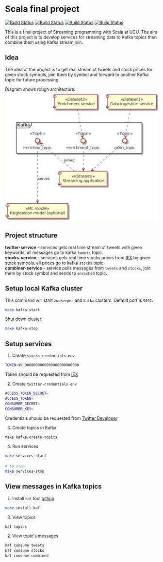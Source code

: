 # Scala final project
[![Build Status](https://travis-ci.org/AlexanderOnbysh/streaming-programming-project.svg?branch=master)](https://travis-ci.org/AlexanderOnbysh/streaming-programming-project)
[![Build Status](https://img.shields.io/docker/cloud/build/alexanderonbysh/enricher-service?label=Dockerhub%20enricher-service&style=plastic)]()
[![Build Status](https://img.shields.io/docker/cloud/build/alexanderonbysh/enricher-service?label=Dockerhub%20twitter-service&style=plastic)]()
[![Build Status](https://img.shields.io/docker/cloud/build/alexanderonbysh/enricher-service?label=Dockerhub%20stocks-service&style=plastic)]()

This is a final project of Streaming programming with Scala at UCU. The aim of this project is to develop services for streaming data to Kafka topics then combine them using Kafka stream join.

## Idea
The idea of the project is to get real stream of tweets and stock prices for given stock symbols, join them by symbol and forward to another Kafka topic for future processing.

Diagram shows rough architecture:  
![diagram](resources/diagram.png)

## Project structure
**twitter-service** - services gets real time stream of tweets with given keywords, all messages go to kafka `tweets` topic.  
**stocks-service** - services gets real time stocks prices from [IEX](https://iexcloud.io/) by given stock symbols, all prices go to kafka `stocks` topic.   
**combiner-service** - service pulls messages from `tweets` and `stocks`, join them by stock symbol and sends to `enriched` topic.  

## Setup local Kafka cluster

This command will start `zookeeper` and `kafka` clusters. Default port is `9092`.  
```bash
make kafka-start
```

Shut down cluster:  
```bash
make kafka-stop
```

## Setup services 
1. Create `stocks-credentials.env`
```bash
TOKEN=sk_0000000000000000000000000
```
Token should be requested from [IEX](https://iexcloud.io/)

2. Create `twitter-credentials.env`
```bash
ACCESS_TOKEN_SECRET=
ACCESS_TOKEN=
CONSUMER_SECRET=
CONSUMER_KEY=
```
Credentials should be requested from [Twitter Developer](https://developer.twitter.com/)

3. Create topics in Kafka
```bash
make kafka-create-topics
```

4. Run services
```bash
make services-start

# to stop
make services-stop
```

## View messages in Kafka topics
1. Install `kaf` tool [github](https://github.com/birdayz/kaf)
```bash
make install-kaf
```

3. View topics
```bash
kaf topics
```

2. View topic's messages
```bash
kaf consume tweets
kaf consume stocks
kaf consume combined
```
